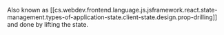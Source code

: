 
Also known as [[cs.webdev.frontend.language.js.jsframework.react.state-management.types-of-application-state.client-state.design.prop-drilling]] and done by lifting the state.
